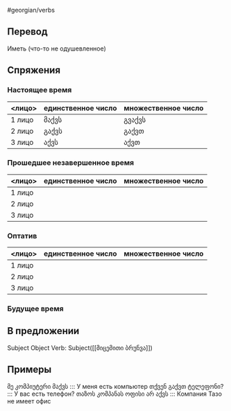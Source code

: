 #georgian/verbs 
## Перевод
Иметь (что-то не одушевленное)
## Спряжения
### Настоящее время
<лицо>|единственное число|множественное число
--------|---------------------|------------------------
1 лицо | მაქვს | გვაქვს
2 лицо | გაქვს | გაქვთ
3 лицо | აქვს | აქვთ
### Прошедшее незавершенное время
<лицо>|единственное число|множественное число
--------|---------------------|------------------------
1 лицо |  | 
2 лицо |  | 
3 лицо |  | 
### Оптатив
<лицо>|единственное число|множественное число
--------|---------------------|------------------------
1 лицо | | 
2 лицо | | 
3 лицо | | 
### Будущее время
## В предложении
Subject Object Verb: Subject([[მიცემითი ბრუნვა]])
## Примеры
მე კომპიუტერი მაქვს ::: У меня есть компьютер
თქვენ გაქვთ ტელეფონი? ::: У вас есть телефон?
თაზოს კომპანას ოფისი არ აქვს ::: Компания Тазо не имеет офис

